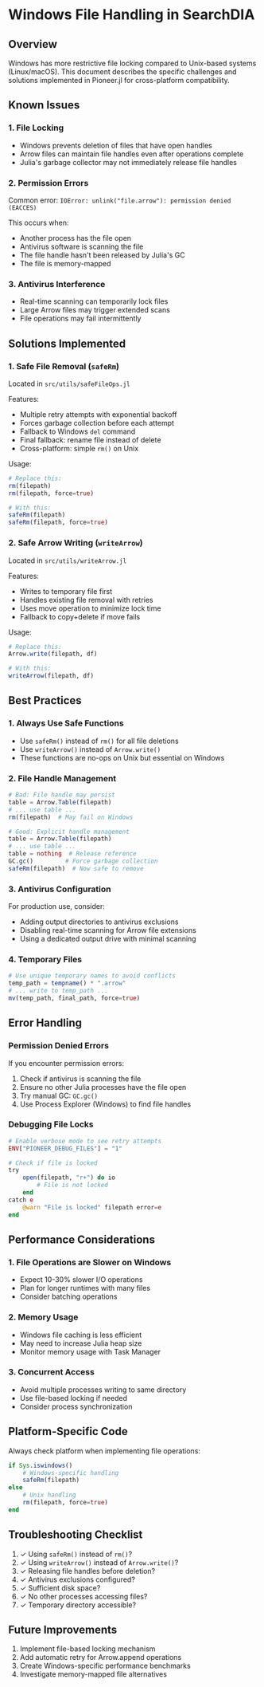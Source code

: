 # Windows File Handling in SearchDIA

## Overview

Windows has more restrictive file locking compared to Unix-based systems (Linux/macOS). This document describes the specific challenges and solutions implemented in Pioneer.jl for cross-platform compatibility.

## Known Issues

### 1. File Locking
- Windows prevents deletion of files that have open handles
- Arrow files can maintain file handles even after operations complete
- Julia's garbage collector may not immediately release file handles

### 2. Permission Errors
Common error: `IOError: unlink("file.arrow"): permission denied (EACCES)`

This occurs when:
- Another process has the file open
- Antivirus software is scanning the file
- The file handle hasn't been released by Julia's GC
- The file is memory-mapped

### 3. Antivirus Interference
- Real-time scanning can temporarily lock files
- Large Arrow files may trigger extended scans
- File operations may fail intermittently

## Solutions Implemented

### 1. Safe File Removal (`safeRm`)
Located in `src/utils/safeFileOps.jl`

Features:
- Multiple retry attempts with exponential backoff
- Forces garbage collection before each attempt
- Fallback to Windows `del` command
- Final fallback: rename file instead of delete
- Cross-platform: simple `rm()` on Unix

Usage:
```julia
# Replace this:
rm(filepath)
rm(filepath, force=true)

# With this:
safeRm(filepath)
safeRm(filepath, force=true)
```

### 2. Safe Arrow Writing (`writeArrow`)
Located in `src/utils/writeArrow.jl`

Features:
- Writes to temporary file first
- Handles existing file removal with retries
- Uses move operation to minimize lock time
- Fallback to copy+delete if move fails

Usage:
```julia
# Replace this:
Arrow.write(filepath, df)

# With this:
writeArrow(filepath, df)
```

## Best Practices

### 1. Always Use Safe Functions
- Use `safeRm()` instead of `rm()` for all file deletions
- Use `writeArrow()` instead of `Arrow.write()`
- These functions are no-ops on Unix but essential on Windows

### 2. File Handle Management
```julia
# Bad: File handle may persist
table = Arrow.Table(filepath)
# ... use table ...
rm(filepath)  # May fail on Windows

# Good: Explicit handle management
table = Arrow.Table(filepath)
# ... use table ...
table = nothing  # Release reference
GC.gc()         # Force garbage collection
safeRm(filepath)  # Now safe to remove
```

### 3. Antivirus Configuration
For production use, consider:
- Adding output directories to antivirus exclusions
- Disabling real-time scanning for Arrow file extensions
- Using a dedicated output drive with minimal scanning

### 4. Temporary Files
```julia
# Use unique temporary names to avoid conflicts
temp_path = tempname() * ".arrow"
# ... write to temp_path ...
mv(temp_path, final_path, force=true)
```

## Error Handling

### Permission Denied Errors
If you encounter permission errors:

1. Check if antivirus is scanning the file
2. Ensure no other Julia processes have the file open
3. Try manual GC: `GC.gc()`
4. Use Process Explorer (Windows) to find file handles

### Debugging File Locks
```julia
# Enable verbose mode to see retry attempts
ENV["PIONEER_DEBUG_FILES"] = "1"

# Check if file is locked
try
    open(filepath, "r+") do io
        # File is not locked
    end
catch e
    @warn "File is locked" filepath error=e
end
```

## Performance Considerations

### 1. File Operations are Slower on Windows
- Expect 10-30% slower I/O operations
- Plan for longer runtimes with many files
- Consider batching operations

### 2. Memory Usage
- Windows file caching is less efficient
- May need to increase Julia heap size
- Monitor memory usage with Task Manager

### 3. Concurrent Access
- Avoid multiple processes writing to same directory
- Use file-based locking if needed
- Consider process synchronization

## Platform-Specific Code

Always check platform when implementing file operations:

```julia
if Sys.iswindows()
    # Windows-specific handling
    safeRm(filepath)
else
    # Unix handling
    rm(filepath, force=true)
end
```

## Troubleshooting Checklist

1. ✓ Using `safeRm()` instead of `rm()`?
2. ✓ Using `writeArrow()` instead of `Arrow.write()`?
3. ✓ Releasing file handles before deletion?
4. ✓ Antivirus exclusions configured?
5. ✓ Sufficient disk space?
6. ✓ No other processes accessing files?
7. ✓ Temporary directory accessible?

## Future Improvements

1. Implement file-based locking mechanism
2. Add automatic retry for Arrow.append operations
3. Create Windows-specific performance benchmarks
4. Investigate memory-mapped file alternatives
